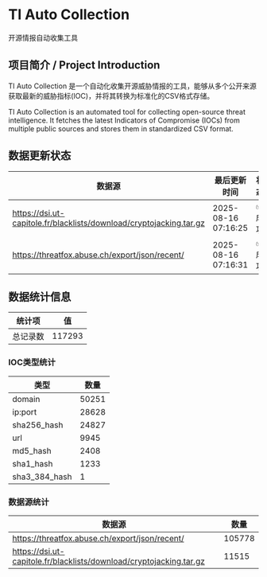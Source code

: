 # TI Auto Collection

 开源情报自动收集工具

## 项目简介 / Project Introduction

TI Auto Collection 是一个自动化收集开源威胁情报的工具，能够从多个公开来源获取最新的威胁指标(IOC)，并将其转换为标准化的CSV格式存储。

TI Auto Collection is an automated tool for collecting open-source threat intelligence. It fetches the latest Indicators of Compromise (IOCs) from multiple public sources and stores them in standardized CSV format.

## 数据更新状态

| 数据源 | 最后更新时间 | 状态 |
|--------|------------|------|
| https://dsi.ut-capitole.fr/blacklists/download/cryptojacking.tar.gz | 2025-08-16 07:16:25 | ✅ 成功 |
| https://threatfox.abuse.ch/export/json/recent/ | 2025-08-16 07:16:31 | ✅ 成功 |














































































































































## 数据统计信息

| 统计项 | 值 |
|--------|----|
| 总记录数 | 117293 |

### IOC类型统计

| 类型 | 数量 |
|------|------|
| domain | 50251 |
| ip:port | 28628 |
| sha256_hash | 24827 |
| url | 9945 |
| md5_hash | 2408 |
| sha1_hash | 1233 |
| sha3_384_hash | 1 |

### 数据源统计

| 数据源 | 数量 |
|--------|------|
| https://threatfox.abuse.ch/export/json/recent/ | 105778 |
| https://dsi.ut-capitole.fr/blacklists/download/cryptojacking.tar.gz | 11515 |
